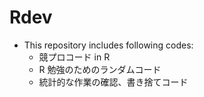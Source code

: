 # Rdev
- This repository includes following codes:
  - 競プロコード in R
  - R 勉強のためのランダムコード
  - 統計的な作業の確認、書き捨てコード
